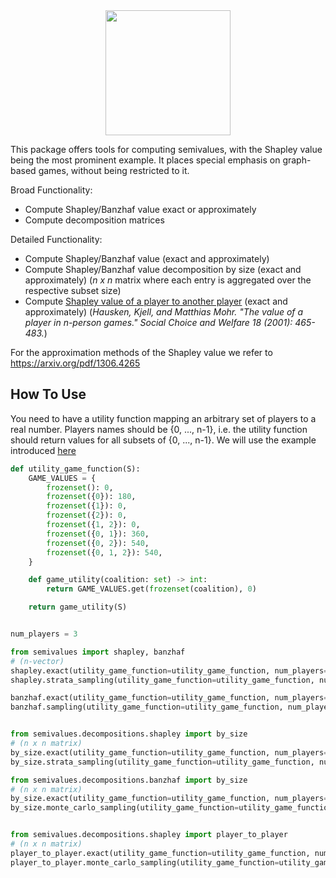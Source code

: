 <div style="text-align: center;">
    <img src="https://raw.githubusercontent.com/SimonGlomb/Metadata/dfcd6ac77dcc40e1e6562ce2b35c62114f1d3a95/logo.svg
" width="200">
</div>

This package offers tools for computing semivalues, with the Shapley value being the most prominent example. 
It places special emphasis on graph-based games, without being restricted to it.

Broad Functionality:
- Compute Shapley/Banzhaf value exact or approximately
- Compute decomposition matrices

Detailed Functionality:
- Compute Shapley/Banzhaf value (exact and approximately)
- Compute Shapley/Banzhaf value decomposition by size (exact and approximately) (_n x n_ matrix where each entry is aggregated over the respective subset size)
- Compute [Shapley value of a player to another player](https://link.springer.com/content/pdf/10.1007/s003550000070.pdf) (exact and approximately) (_Hausken, Kjell, and Matthias Mohr. "The value of a player in n-person games." Social Choice and Welfare 18 (2001): 465-483._)

For the approximation methods of the Shapley value we refer to https://arxiv.org/pdf/1306.4265

## How To Use
You need to have a utility function mapping an arbitrary set of players to a real number. Players names should be {0, ..., n-1}, i.e. the utility function should return values for all subsets of {0, ..., n-1}.
We will use the example introduced [here](https://link.springer.com/content/pdf/10.1007/s003550000070.pdf)
```python
def utility_game_function(S):
    GAME_VALUES = {
        frozenset(): 0,
        frozenset({0}): 180,
        frozenset({1}): 0,
        frozenset({2}): 0,
        frozenset({1, 2}): 0,
        frozenset({0, 1}): 360,
        frozenset({0, 2}): 540,
        frozenset({0, 1, 2}): 540,
    }

    def game_utility(coalition: set) -> int:
        return GAME_VALUES.get(frozenset(coalition), 0)

    return game_utility(S)


num_players = 3

from semivalues import shapley, banzhaf
# (n-vector)
shapley.exact(utility_game_function=utility_game_function, num_players=num_players)
shapley.strata_sampling(utility_game_function=utility_game_function, num_players=num_players, num_samples=100000)

banzhaf.exact(utility_game_function=utility_game_function, num_players=num_players)
banzhaf.sampling(utility_game_function=utility_game_function, num_players=num_players, num_samples=100000)


from semivalues.decompositions.shapley import by_size
# (n x n matrix)
by_size.exact(utility_game_function=utility_game_function, num_players=num_players)
by_size.strata_sampling(utility_game_function=utility_game_function, num_players=num_players, num_samples=100000)

from semivalues.decompositions.banzhaf import by_size
# (n x n matrix)
by_size.exact(utility_game_function=utility_game_function, num_players=num_players)
by_size.monte_carlo_sampling(utility_game_function=utility_game_function, num_players=num_players, num_samples=100000)


from semivalues.decompositions.shapley import player_to_player
# (n x n matrix)
player_to_player.exact(utility_game_function=utility_game_function, num_players=num_players)
player_to_player.monte_carlo_sampling(utility_game_function=utility_game_function, num_players=num_players, num_samples=100000)
```